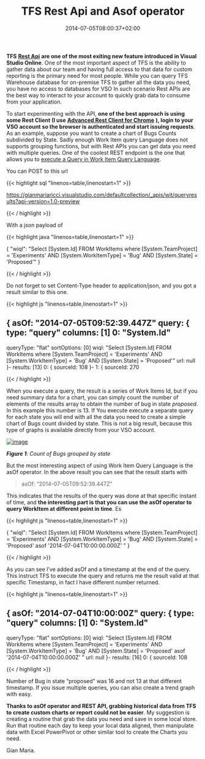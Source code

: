 ﻿---
title: "TFS Rest Api and Asof operator"
description: ""
date: 2014-07-05T08:00:37+02:00
draft: false
tags: [Rest APIs]
categories: [Team Foundation Server]
---
 **TFS** [**Rest Api**](http://www.visualstudio.com/en-us/integrate/explore/explore-vso-vsi) **are one of the most exiting new feature introduced in Visual Studio Online**. One of the most important aspect of TFS is the ability to gather data about our team and having full access to that data for custom reporting is the primary need for most people. While you can query TFS Warehouse database for on-premise TFS to gather all the data you need, you have no access to databases for VSO In such scenario Rest APIs are the best way to interact to your account to quickly grab data to consume from your application.

To start experimenting with the API,  **one of the best approach is using some Rest Client (I use** [**Advanced Rest Client for Chrome**](https://chrome.google.com/webstore/detail/advanced-rest-client/hgmloofddffdnphfgcellkdfbfbjeloo) **), login to your VSO account so the browser is authenticated and start issuing requests**. As an example, suppose you want to create a chart of Bugs Counts subdivided by State. Sadly enough Work Item query Language does not supports grouping functions, but with Rest APIs you can get data you need with multiple queries. One of the coolest REST endpoint is the one that allows you to [execute a Query in Work Item Query Language](http://www.visualstudio.com/integrate/reference/reference-vso-work-item-query-results-vsi).

You can POST to this url

{{< highlight sql "linenos=table,linenostart=1" >}}


https://gianmariaricci.visualstudio.com/defaultcollection/_apis/wit/queryresults?api-version=1.0-preview

{{< / highlight >}}

With a json payload of

{{< highlight java "linenos=table,linenostart=1" >}}


{ "wiql": "Select [System.Id] FROM WorkItems where 
[System.TeamProject] = 'Experiments' AND
[System.WorkItemType] = 'Bug' AND
[System.State] = 'Proposed'" }

{{< / highlight >}}

Do not forget to set Content-Type header to application/json, and you got a result similar to this one.

{{< highlight js "linenos=table,linenostart=1" >}}


{
asOf: "2014-07-05T09:52:39.447Z"
query: {
type: "query"
columns: [1]
0:  "System.Id"
-
queryType: "flat"
sortOptions: [0]
wiql: "Select [System.Id] FROM WorkItems where [System.TeamProject] = 'Experiments' AND [System.WorkItemType] = 'Bug' AND [System.State] = 'Proposed'"
url: null
}-
results: [13]
0:  {
sourceId: 108
}-
1:  {
sourceId: 270

{{< / highlight >}}

When you execute a query, the result is a series of Work Items Id, but if you need summary data for a chart, you can simply count the number of elements of the results array to obtain the number of bug in state *proposed*. In this example this number is 13. If You execute execute a separate query for each state you will end with all the data you need to create a simple chart of Bugs count divided by state. This is not a big result, because this type of graphs is available directly from your VSO account.

[![image](https://www.codewrecks.com/blog/wp-content/uploads/2014/07/image_thumb4.png "image")](https://www.codewrecks.com/blog/wp-content/uploads/2014/07/image4.png)

 ***Figure 1***: *Count of Bugs grouped by state*

But the most interesting aspect of using Work Item Query Language is the asOf operator. In the above result you can see that the result starts with

> asOf: “2014-07-05T09:52:39.447Z”

This indicates that the results of the query was done at that specific instant of time, and  **the interesting part is that you can use the asOf operator to query WorkItem at different point in time**. Es

{{< highlight js "linenos=table,linenostart=1" >}}


{ "wiql": "Select [System.Id] FROM WorkItems where 
[System.TeamProject] = 'Experiments' AND
[System.WorkItemType] = 'Bug' AND
[System.State] = 'Proposed'
asof '2014-07-04T10:00:00.000Z'
 " }

{{< / highlight >}}

As you can see I’ve added asOf and a timestamp at the end of the query. This instruct TFS to execute the query and returns me the result valid at that specific Timestamp, in fact I have different number returned.

{{< highlight js "linenos=table,linenostart=1" >}}


{
asOf: "2014-07-04T10:00:00Z"
query: {
type: "query"
columns: [1]
0:  "System.Id"
-
queryType: "flat"
sortOptions: [0]
wiql: "Select [System.Id] FROM WorkItems where [System.TeamProject] = 'Experiments' AND [System.WorkItemType] = 'Bug' AND [System.State] = 'Proposed' asof '2014-07-04T10:00:00.000Z' "
url: null
}-
results: [16]
0:  {
sourceId: 108

{{< / highlight >}}

Number of Bug in state “proposed” was 16 and not 13 at that different timestamp. If you issue multiple queries, you can also create a trend graph with easy.

 **Thanks to asOf operator and REST API, grabbing historical data from TFS to create custom charts or report could not be easier**. My suggestion is creating a routine that grab the data you need and save in some local store. Run that routine each day to keep your local data aligned, then manipulate data with Excel PowerPivot or other similar tool to create the Charts you need.

Gian Maria.
